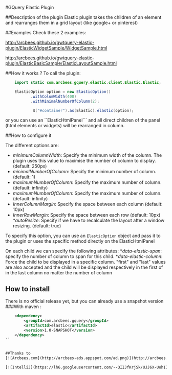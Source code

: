 #GQuery Elastic Plugin

##Description of the plugin
Elastic plugin takes the children of an element and rearranges them in a grid layout (like google+ or pinterest)

##Examples
Check these 2 examples:

http://arcbees.github.io/gwtquery-elastic-plugin/ElasticWidgetSample/WidgetSample.html

http://arcbees.github.io/gwtquery-elastic-plugin/ElasticBasicSample/ElasticLayoutSample.html

##How it works ?
To call the plugin:

```java
    import static com.arcbees.gquery.elastic.client.Elastic.Elastic;

    ElasticOption option = new ElasticOption()
           .withColumWidth(400)
           .withMinimalNumberOfColumn(2);

            $("#container").as(Elastic).elastic(option);
```

or you can use an ``ElasticHtmlPanel``` and all direct children of the panel (html elements or widgets) will be rearranged in column.



##How to configure it

The different options are:
* _minimumColumnWidth_: Specify the minimum width of the column. The plugin uses this value to maximise the 
number of column to display. (default: 250px)
* _minimalNumberOfColumn_: Specify the minimum number of column. (default: 1)
* _maximumNumberOfColumn_: Specify the maximum number of column. (default: infinity)
* _maximumNumberOfColumn_: Specify the maximum number of column. (default: infinity)
* _InnerColumnMargin_: Specify the space between each column (default: 10px)
* _InnerRowMargin_: Specify the space between each row (default: 10px)
*_autoResize_: Specify if we have to recalculate the layout after a window resizing. (default: true)

To specify this option, you can use an ```ElasticOption``` object and pass it to the plugin or uses the specific method directly on the ElasticHtmlPanel

On each child we can specify the following attributes:
*_data-elastic-span_: specify the number of column to span for this child.
*_data-elastic-column_: Force the child to be displayed in a specific column. "first" and "last" values are also accepted and the child will be displayed respectively in the first of in the last column no matter the number of column

## How to install

There is no official release yet, but you can already use a snapshot version
###With maven :
```xml
    <dependency>
        <groupId>com.arcbees.gquery</groupId>
        <artifactId>elastic</artifactId>
        <version>1.0-SNAPSHOT</version>
    </dependency>
``


##Thanks to
[![Arcbees.com](http://arcbees-ads.appspot.com/ad.png)](http://arcbees.com)

[![IntelliJ](https://lh6.googleusercontent.com/--QIIJfKrjSk/UJJ6X-UohII/AAAAAAAAAVM/cOW7EjnH778/s800/banner_IDEA.png)](http://www.jetbrains.com/idea/index.html)
